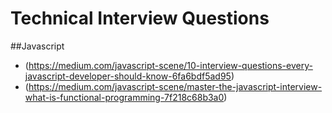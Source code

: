 # Technical Interview Questions

##Javascript 

* (https://medium.com/javascript-scene/10-interview-questions-every-javascript-developer-should-know-6fa6bdf5ad95)
* (https://medium.com/javascript-scene/master-the-javascript-interview-what-is-functional-programming-7f218c68b3a0)